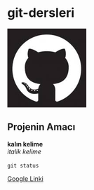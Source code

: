 # git-dersleri

![github image](https://github.com/javauserr/git-dersleri/blob/master/images/readme-image.jpg)

## Projenin Amacı
**kalın kelime** <br/>
*italik kelime*

`git status`

[Google Linki](http://www.google.com)
